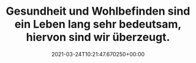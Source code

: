 ---
date: '2021-03-24T10:21:47.670250+00:00'
found_at: '2014-12-05'
found_url: http://www.nestle-marktplatz.de/view/navi_schoeller_ueber-uns_quality-kids_teaser
title: Gesundheit und Wohlbefinden sind ein Leben lang sehr bedeutsam, hiervon sind
  wir überzeugt.
---